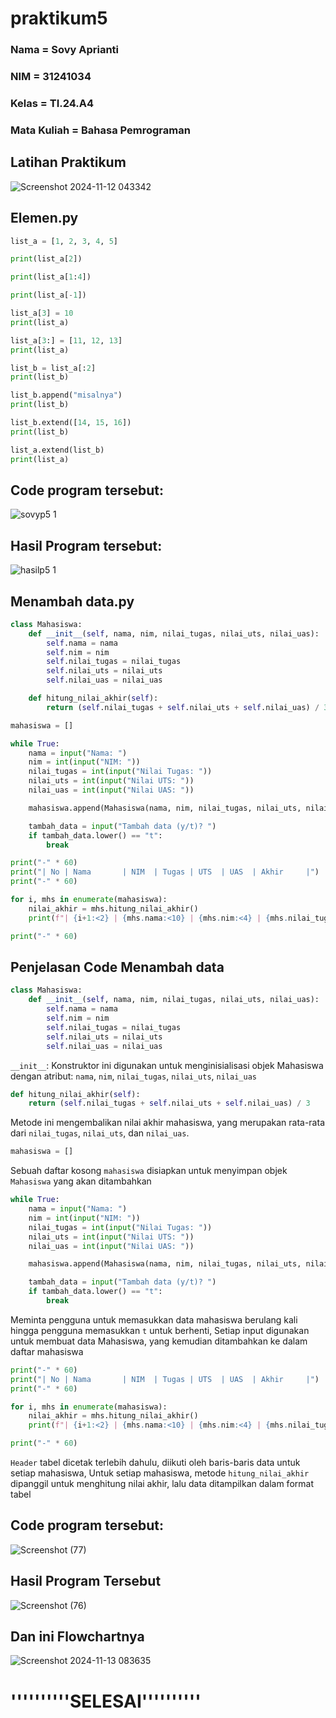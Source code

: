 # praktikum5
### Nama = Sovy Aprianti
### NIM = 31241034
### Kelas = TI.24.A4
### Mata Kuliah = Bahasa Pemrograman

## Latihan Praktikum

![Screenshot 2024-11-12 043342](https://github.com/user-attachments/assets/f6c14a06-cc7d-4faf-89b9-4ec4d17208ab)

## Elemen.py

```python
list_a = [1, 2, 3, 4, 5]

print(list_a[2])

print(list_a[1:4])

print(list_a[-1])

list_a[3] = 10
print(list_a)

list_a[3:] = [11, 12, 13]
print(list_a)

list_b = list_a[:2]
print(list_b)

list_b.append("misalnya")
print(list_b)

list_b.extend([14, 15, 16])
print(list_b)

list_a.extend(list_b)
print(list_a)
```

## Code program tersebut: 


![sovyp5 1](https://github.com/user-attachments/assets/9f29653c-c880-4f0d-b9aa-71fb103106d1)

## Hasil Program tersebut:

![hasilp5 1](https://github.com/user-attachments/assets/6115c3a2-75fe-4dd3-8ffe-2bd03f438232)

## Menambah data.py

```python
class Mahasiswa:
    def __init__(self, nama, nim, nilai_tugas, nilai_uts, nilai_uas):
        self.nama = nama
        self.nim = nim
        self.nilai_tugas = nilai_tugas
        self.nilai_uts = nilai_uts
        self.nilai_uas = nilai_uas

    def hitung_nilai_akhir(self):
        return (self.nilai_tugas + self.nilai_uts + self.nilai_uas) / 3

mahasiswa = []

while True:
    nama = input("Nama: ")
    nim = int(input("NIM: "))
    nilai_tugas = int(input("Nilai Tugas: "))
    nilai_uts = int(input("Nilai UTS: "))
    nilai_uas = int(input("Nilai UAS: "))

    mahasiswa.append(Mahasiswa(nama, nim, nilai_tugas, nilai_uts, nilai_uas))

    tambah_data = input("Tambah data (y/t)? ")
    if tambah_data.lower() == "t":
        break

print("-" * 60)
print("| No | Nama       | NIM  | Tugas | UTS  | UAS  | Akhir     |")
print("-" * 60)

for i, mhs in enumerate(mahasiswa):
    nilai_akhir = mhs.hitung_nilai_akhir()
    print(f"| {i+1:<2} | {mhs.nama:<10} | {mhs.nim:<4} | {mhs.nilai_tugas:<5} | {mhs.nilai_uts:<5} | {mhs.nilai_uas:<5} | {nilai_akhir:<9.2f} |")

print("-" * 60)
```

## Penjelasan Code Menambah data

```python
class Mahasiswa:
    def __init__(self, nama, nim, nilai_tugas, nilai_uts, nilai_uas):
        self.nama = nama
        self.nim = nim
        self.nilai_tugas = nilai_tugas
        self.nilai_uts = nilai_uts
        self.nilai_uas = nilai_uas
```
`__init__`: Konstruktor ini digunakan untuk menginisialisasi objek Mahasiswa dengan atribut: `nama`, `nim`, `nilai_tugas`, `nilai_uts`, `nilai_uas`

```python
def hitung_nilai_akhir(self):
    return (self.nilai_tugas + self.nilai_uts + self.nilai_uas) / 3
```
Metode ini mengembalikan nilai akhir mahasiswa, yang merupakan rata-rata dari `nilai_tugas`, `nilai_uts`, dan `nilai_uas`.

```python
mahasiswa = []
```
Sebuah daftar kosong `mahasiswa` disiapkan untuk menyimpan objek `Mahasiswa` yang akan ditambahkan

```python
while True:
    nama = input("Nama: ")
    nim = int(input("NIM: "))
    nilai_tugas = int(input("Nilai Tugas: "))
    nilai_uts = int(input("Nilai UTS: "))
    nilai_uas = int(input("Nilai UAS: "))

    mahasiswa.append(Mahasiswa(nama, nim, nilai_tugas, nilai_uts, nilai_uas))

    tambah_data = input("Tambah data (y/t)? ")
    if tambah_data.lower() == "t":
        break
```
Meminta pengguna untuk memasukkan data mahasiswa berulang kali hingga pengguna memasukkan `t` untuk berhenti, Setiap input digunakan untuk membuat data Mahasiswa, yang kemudian ditambahkan ke dalam daftar mahasiswa

```python
print("-" * 60)
print("| No | Nama       | NIM  | Tugas | UTS  | UAS  | Akhir     |")
print("-" * 60)

for i, mhs in enumerate(mahasiswa):
    nilai_akhir = mhs.hitung_nilai_akhir()
    print(f"| {i+1:<2} | {mhs.nama:<10} | {mhs.nim:<4} | {mhs.nilai_tugas:<5} | {mhs.nilai_uts:<5} | {mhs.nilai_uas:<5} | {nilai_akhir:<9.2f} |")

print("-" * 60)
```
`Header` tabel dicetak terlebih dahulu, diikuti oleh baris-baris data untuk setiap mahasiswa, Untuk setiap mahasiswa, metode `hitung_nilai_akhir` dipanggil untuk menghitung nilai akhir, lalu data ditampilkan dalam format tabel

## Code program tersebut:

![Screenshot (77)](https://github.com/user-attachments/assets/3dd1bb62-6165-4970-86d5-b438ad095110)

## Hasil Program Tersebut

![Screenshot (76)](https://github.com/user-attachments/assets/02c9f478-5009-48b1-8372-6f8359932f31)

## Dan ini Flowchartnya

![Screenshot 2024-11-13 083635](https://github.com/user-attachments/assets/86e7271b-d582-4cef-97ec-c233d849759c)


# ''''''''''SELESAI''''''''''


